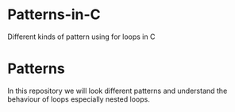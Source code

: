# Patterns-in-C
Different kinds of pattern using for loops in C


# Patterns
In this repository we will look different patterns and understand the behaviour of loops especially nested loops.
